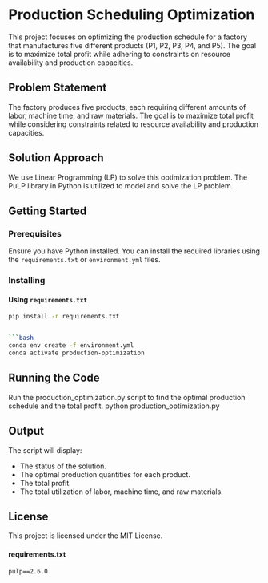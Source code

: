 # Production Scheduling Optimization

This project focuses on optimizing the production schedule for a factory that manufactures five different products (P1, P2, P3, P4, and P5). The goal is to maximize total profit while adhering to constraints on resource availability and production capacities.

## Problem Statement

The factory produces five products, each requiring different amounts of labor, machine time, and raw materials. The goal is to maximize total profit while considering constraints related to resource availability and production capacities.

## Solution Approach

We use Linear Programming (LP) to solve this optimization problem. The PuLP library in Python is utilized to model and solve the LP problem.

## Getting Started

### Prerequisites

Ensure you have Python installed. You can install the required libraries using the `requirements.txt` or `environment.yml` files.

### Installing

#### Using `requirements.txt`

```bash
pip install -r requirements.txt


```bash
conda env create -f environment.yml
conda activate production-optimization
```
## Running the Code
Run the production_optimization.py script to find the optimal production schedule and the total profit.
python production_optimization.py

## Output
The script will display:

- The status of the solution.
- The optimal production quantities for each product.
- The total profit.
- The total utilization of labor, machine time, and raw materials.

## License
This project is licensed under the MIT License.


#### requirements.txt

```text
pulp==2.6.0
